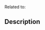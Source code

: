 Related to: <!-- Source link -->

## Description

<!-- Leave here the description of the pull request -->
